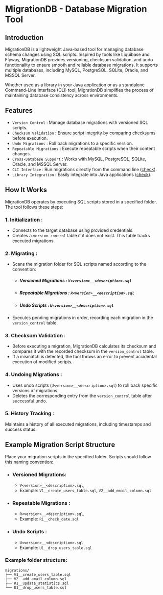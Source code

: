 # MigrationDB - Database Migration Tool
## Introduction
MigrationDB is a lightweight Java-based tool for managing database schema changes using SQL scripts. Inspired by tools like Liquibase and Flyway, MigrationDB provides versioning, checksum validation, and undo functionality to ensure smooth and reliable database migrations. It supports multiple databases, including MySQL, PostgreSQL, SQLite, Oracle, and MSSQL Server.

Whether used as a library in your Java application or as a standalone Command-Line Interface (CLI) tool, MigrationDB simplifies the process of maintaining database consistency across environments.

## Features
- `Version Control` : Manage database migrations with versioned SQL scripts.
- `Checksum Validation` : Ensure script integrity by comparing checksums before execution.
- `Undo Migrations` : Roll back migrations to a specific version.
- `Repeatable Migrations` : Execute repeatable scripts when their content changes.
- `Cross-Database Support` : Works with MySQL, PostgreSQL, SQLite, Oracle, and MSSQL Server.
- `CLI Interface` : Run migrations directly from the command line ([check](https://github.com/KarolWojnar/migrationDB/tree/migration-cli)).
- `Library Integration` : Easily integrate into Java applications ([check](https://github.com/KarolWojnar/migrationDB/tree/migration-library)).

## How It Works
MigrationDB operates by executing SQL scripts stored in a specified folder. The tool follows these steps:

### 1.  Initialization :
   - Connects to the target database using provided credentials.
   - Creates a `version_control` table if it does not exist. This table tracks executed migrations.
### 2.  Migrating :
   - Scans the migration folder for SQL scripts named according to the convention:
     - ##### Versioned Migrations : `V<version>__<description>.sql`
     - ##### Repeatable Migrations : `R<version>__<description>.sql`
     - ##### Undo Scripts : `U<version>__<description>.sql`
   - Executes pending migrations in order, recording each migration in the `version_control` table.
### 3. Checksum Validation :
   - Before executing a migration, MigrationDB calculates its checksum and compares it with the recorded checksum in the `version_control` table.
   - If a mismatch is detected, the tool throws an error to prevent accidental execution of modified scripts.
### 4. Undoing Migrations :
   - Uses undo scripts (`U<version>__<description>.sql`) to roll back specific versions of migrations.
   - Deletes the corresponding entry from the `version_control` table after successful undo.
### 5. History Tracking :
   Maintains a history of all executed migrations, including timestamps and success status.

## Example Migration Script Structure
Place your migration scripts in the specified folder. Scripts should follow this naming convention:
 - ### Versioned Migrations:
   - `V<version>__<description>.sql`, 
   - Example: `V1__create_users_table.sql`, `V2__add_email_column.sql`
 - ### Repeatable Migrations :
   - `R<version>__<description>.sql`,
   - Example: `R1__check_date.sql`
 - ### Undo Scripts :
   - `U<version>__<description>.sql`
   - Example: `U1__drop_users_table.sql`

### Example folder structure:
```angular2html
migrations/
├── V1__create_users_table.sql
├── V2__add_email_column.sql
├── R1__update_statistics.sql
└── U1__drop_users_table.sql
```
